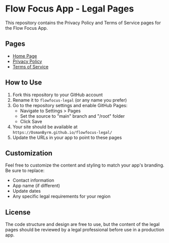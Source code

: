 # Flow Focus App - Legal Pages

This repository contains the Privacy Policy and Terms of Service pages for the Flow Focus App.

## Pages

- [Home Page](https://OsmanByrm.github.io/flowfocus-legal/)
- [Privacy Policy](https://OsmanByrm.github.io/flowfocus-legal/privacy-policy.html)
- [Terms of Service](https://OsmanByrm.github.io/flowfocus-legal/terms-of-service.html)

## How to Use

1. Fork this repository to your GitHub account
2. Rename it to `flowfocus-legal` (or any name you prefer)
3. Go to the repository settings and enable GitHub Pages:
   - Navigate to Settings > Pages
   - Set the source to "main" branch and "/root" folder
   - Click Save
4. Your site should be available at `https://OsmanByrm.github.io/flowfocus-legal/`
5. Update the URLs in your app to point to these pages

## Customization

Feel free to customize the content and styling to match your app's branding. Be sure to replace:

- Contact information
- App name (if different)
- Update dates
- Any specific legal requirements for your region

## License

The code structure and design are free to use, but the content of the legal pages should be reviewed by a legal professional before use in a production app. 